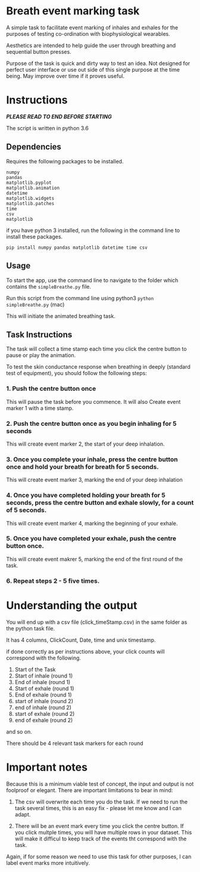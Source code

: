 
# Breath event marking task

A simple task to facilitate event marking of inhales and exhales for the purposes of testing co-ordination with biophysiological wearables.

Aesthetics are intended to help guide the user through breathing and sequential button presses.

Purpose of the task is quick and dirty way to test an idea. Not designed for perfect user interface or use out side of this single purpose at the time being. May improve over time if it proves useful.

# Instructions

***PLEASE READ TO END BEFORE STARTING***

The script is written in python 3.6

## Dependencies

Requires the following packages to be installed.

```
numpy
pandas
matplotlib.pyplot
matplotlib.animation
datetime
matplotlib.widgets
matplotlib.patches
time
csv
matplotlib

```
if you have python 3 installed, run the following in the command line to install these packages.

```
pip install numpy pandas matplotlib datetime time csv
```

## Usage

To start the app, use the command line to navigate to the folder which contains the ```simpleBreathe.py``` file.

Run this script from the command line using python3 ```python simpleBreathe.py``` (mac)

This will initiate the animated breathing task.

## Task Instructions

The task will collect a time stamp each time you click the centre button to pause or play the animation.

To test the skin conductance response when breathing in deeply (standard test of equipment), you should follow the following steps:

### 1. Push the centre button once
This will pause the task before you commence.
It will also Create event marker 1 with a time stamp.

### 2. Push the centre button once as you begin inhaling for 5 seconds

This will create event marker 2, the start of your deep inhalation.

### 3. Once you complete your inhale, press the centre button once and hold your breath for breath for 5 seconds.

This will create event marker 3, marking the end of your deep inhalation

### 4. Once you have completed holding your breath for 5 seconds, press the centre button and exhale slowly, for a count of 5 seconds.

This will create event marker 4, marking the beginning of your exhale.

### 5. Once you have completed your exhale, push the centre button once.

This will create event makrer 5, marking the end of the first round of the task.

### 6. Repeat steps 2 - 5 five times.

# Understanding the output

You will end up with a csv file (click_timeStamp.csv) in the same folder as the python task file.

It has 4 columns, ClickCount, Date, time and unix timestamp. 

if done correctly as per instructions above, your click counts will correspond with the following.

1. Start of the Task
2. Start of inhale (round 1)
3. End of inhale  (round 1)
4. Start of exhale  (round 1)
5. End of exhale (round 1)
6. start of inhale (round 2)
7. end of inhale (round 2)
8. start of exhale (round 2)
9. end of exhale (round 2)

and so on.

There should be 4 relevant task markers for each round

# Important notes

Because this is a minimum viable test of concept, the input and output is not foolproof or elegant. There are important limitations to bear in mind:

1. The csv will overwrite each time you do the task. If we need to run the task several times, this is an easy fix - please let me know and I can adapt.

2. There will be an event mark every time you click the centre button. If you click multple times, you will have multiple rows in your dataset. This will make it difficul to keep track of the events tht correspond with the task.

Again, if for some reason we need to use this task for other purposes, I can label event marks more intuitively. 

